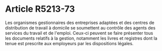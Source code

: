 # Article R5213-73

  
Les organismes gestionnaires des entreprises adaptées et des centres de distribution de travail à domicile se soumettent au contrôle des agents des services du travail et de l'emploi. Ceux-ci peuvent se faire présenter tous les documents relatifs à la gestion, notamment les livres et registres dont la tenue est prescrite aux employeurs par les dispositions légales.